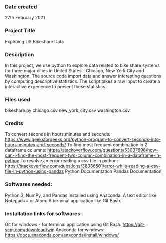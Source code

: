 ### Date created
27th February 2021

### Project Title
Explroing US Bikeshare Data

### Description
In this project, we use python to explore data related to bike share systems for three major cities in United States - Chicago, New York City and Washington.
The source code import data and answer interesting questions by computing descriptive statistics.
The script takes a raw input to create a interactive experience to present these statistics.

### Files used
bikeshare.py
chicago.csv
new_york_city.csv
washington.csv

### Credits
To convert seconds in hours,minutes and seconds: https://www.geeksforgeeks.org/python-program-to-convert-seconds-into-hours-minutes-and-seconds/
To find most frequent combination in 2 dataframe columns: https://stackoverflow.com/questions/53037698/how-can-i-find-the-most-frequent-two-column-combination-in-a-dataframe-in-python
To resolve an error reading a csv file in python: https://stackoverflow.com/questions/38336501/error-while-reading-a-csv-file-in-python-using-pandas
Python Documentation
Pandas Documentation

### Softwares needed:
Python 3, NumPy, and Pandas installed using Anaconda.
A text editor like Notepad++ or Atom.
A terminal application like Git Bash.

### Installation links for softwares:
Git for windows - for terminal application using Git Bash: https://git-scm.com/download/win
Anaconda for windows: https://docs.anaconda.com/anaconda/install/windows/
